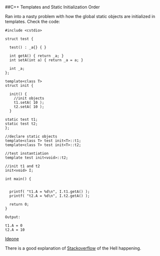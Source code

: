 
##C++ Templates and Static Initialization Order

  Ran into a nasty problem with how the global static objects are initialized in templates.
  Check the code:


    #include <cstdio>
    
    struct test {
    
      test() : _a{} { }
      
      int getA() { return _a; }
      int setA(int a) { return _a = a; }
    
      int _a; 
    };
    
    template<class T>
    struct init {
      
      init() {
        //init objects
        t1.setA( 10 );
        t2.setA( 10 );
      } 
      
    static test t1;
    static test t2;
    };
    
    //declare static objects
    template<class T> test init<T>::t1;
    template<class T> test init<T>::t2;
    
    //test instantiation
    template test init<void>::t2;
    
    //init t1 and t2
    init<void> I;
    
    int main() {
      
    
      printf( "t1.A = %d\n", I.t1.getA() );
      printf( "t2.A = %d\n", I.t2.getA() );
      
      return 0;
    }
    
    Output:
    
    t1.A = 0
    t2.A = 10

  [Ideone](http://ideone.com/P02SbL)


  There is a good explanation of [Stackoverflow][1] of the Hell happening.


  [1]: http://stackoverflow.com/questions/1819131/c-static-member-initalization-template-fun-inside



